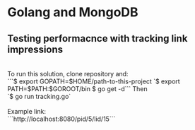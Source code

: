 # Golang and MongoDB
## Testing performacnce with tracking link impressions
<br />
To run this solution, clone repository and:<br />
```$ export GOPATH=$HOME/path-to-this-project
`$ export PATH=$PATH:$GOROOT/bin
$ go get -d```
Then<br />
`$ go run tracking.go`<br />
<br />
Example link:<br />
```http://localhost:8080/pid/5/lid/15```<br />
